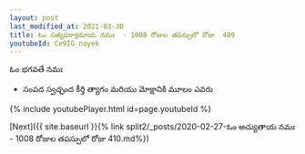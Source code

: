 ```yaml
---
layout: post
last_modified_at: 2021-03-30
title: ఓం సత్యపరాక్రమాయ నమః  - 1008 రోజుల తపస్సులో రోజు  409
youtubeId: Ce9IG_noyek
---
```

 
 
 ఓం భగవతే నమః  
 
 -  సంపద స్వచ్ఛంద కీర్తి త్యాగం మరియు మోక్షానికి మూలం ఎవరు 
 
  
 
  
 
 
 
 
 
 


{% include youtubePlayer.html id=page.youtubeId %}
 
[Next]({{ site.baseurl }}{% link  split2/_posts/2020-02-27-ఓం అచ్యుతాయ నమః  - 1008 రోజుల తపస్సులో రోజు  410.md%})
 

